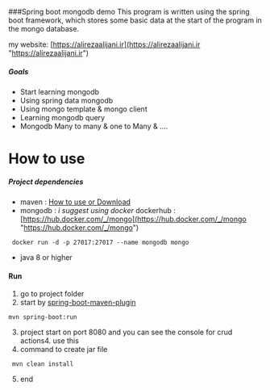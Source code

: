 ###Spring boot mongodb demo
This program is written using the spring boot framework, which stores some basic data at the start of the program in the mongo database. 

my website: [https://alirezaalijani.ir](https://alirezaalijani.ir "https://alirezaalijani.ir")
##### Goals
- Start learning mongodb
- Using spring data mongodb
- Using mongo template & mongo client
- Learning mongodb query
- Mongodb Many to many & one to Many & .... 

# How to use
##### Project dependencies
- maven  : [How to use or Download](https://maven.apache.org/ "How to use or Download")
- mongodb : *i suggest using docker* 
dockerhub : [https://hub.docker.com/_/mongo](https://hub.docker.com/_/mongo "https://hub.docker.com/_/mongo")

```shell
 docker run -d -p 27017:27017 --name mongodb mongo
```
- java 8 or higher

#### Run
1. go to project folder
2. start by [spring-boot-maven-plugin](https://docs.spring.io/spring-boot/docs/current/maven-plugin/reference/htmlsingle/ "spring-boot-maven-plugin")
```shell
mvn spring-boot:run
```
3. project start on port 8080 and you can see the console for crud actions4. use this
4. command to create jar file
```shell
 mvn clean install
```
5. end
